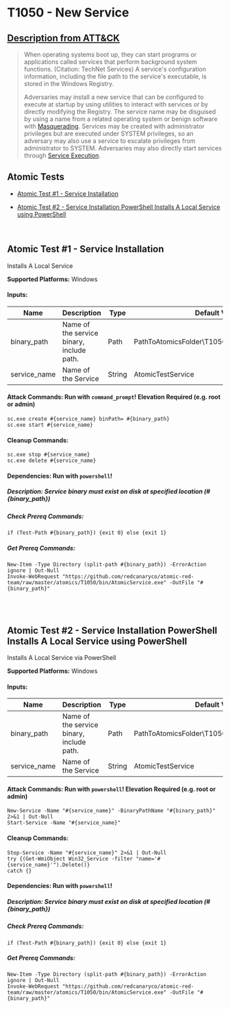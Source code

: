 # T1050 - New Service
## [Description from ATT&CK](https://attack.mitre.org/wiki/Technique/T1050)
<blockquote>When operating systems boot up, they can start programs or applications called services that perform background system functions. (Citation: TechNet Services) A service's configuration information, including the file path to the service's executable, is stored in the Windows Registry. 

Adversaries may install a new service that can be configured to execute at startup by using utilities to interact with services or by directly modifying the Registry. The service name may be disguised by using a name from a related operating system or benign software with [Masquerading](https://attack.mitre.org/techniques/T1036). Services may be created with administrator privileges but are executed under SYSTEM privileges, so an adversary may also use a service to escalate privileges from administrator to SYSTEM. Adversaries may also directly start services through [Service Execution](https://attack.mitre.org/techniques/T1035).</blockquote>

## Atomic Tests

- [Atomic Test #1 - Service Installation](#atomic-test-1---service-installation)

- [Atomic Test #2 - Service Installation PowerShell Installs A Local Service using PowerShell](#atomic-test-2---service-installation-powershell-installs-a-local-service-using-powershell)


<br/>

## Atomic Test #1 - Service Installation
Installs A Local Service

**Supported Platforms:** Windows


#### Inputs:
| Name | Description | Type | Default Value | 
|------|-------------|------|---------------|
| binary_path | Name of the service binary, include path. | Path | PathToAtomicsFolder\T1050\bin\AtomicService.exe|
| service_name | Name of the Service | String | AtomicTestService|


#### Attack Commands: Run with `command_prompt`!  Elevation Required (e.g. root or admin) 
```
sc.exe create #{service_name} binPath= #{binary_path}
sc.exe start #{service_name}
```

#### Cleanup Commands:
```
sc.exe stop #{service_name}
sc.exe delete #{service_name}
```


#### Dependencies:  Run with `powershell`!
##### Description: Service binary must exist on disk at specified location (#{binary_path})
##### Check Prereq Commands:
```
if (Test-Path #{binary_path}) {exit 0} else {exit 1} 
```
##### Get Prereq Commands:
```
New-Item -Type Directory (split-path #{binary_path}) -ErrorAction ignore | Out-Null
Invoke-WebRequest "https://github.com/redcanaryco/atomic-red-team/raw/master/atomics/T1050/bin/AtomicService.exe" -OutFile "#{binary_path}"
```




<br/>
<br/>

## Atomic Test #2 - Service Installation PowerShell Installs A Local Service using PowerShell
Installs A Local Service via PowerShell

**Supported Platforms:** Windows


#### Inputs:
| Name | Description | Type | Default Value | 
|------|-------------|------|---------------|
| binary_path | Name of the service binary, include path. | Path | PathToAtomicsFolder\T1050\bin\AtomicService.exe|
| service_name | Name of the Service | String | AtomicTestService|


#### Attack Commands: Run with `powershell`!  Elevation Required (e.g. root or admin) 
```
New-Service -Name "#{service_name}" -BinaryPathName "#{binary_path}" 2>&1 | Out-Null
Start-Service -Name "#{service_name}"
```

#### Cleanup Commands:
```
Stop-Service -Name "#{service_name}" 2>&1 | Out-Null
try {(Get-WmiObject Win32_Service -filter "name='#{service_name}'").Delete()}
catch {}
```


#### Dependencies:  Run with `powershell`!
##### Description: Service binary must exist on disk at specified location (#{binary_path})
##### Check Prereq Commands:
```
if (Test-Path #{binary_path}) {exit 0} else {exit 1} 
```
##### Get Prereq Commands:
```
New-Item -Type Directory (split-path #{binary_path}) -ErrorAction ignore | Out-Null
Invoke-WebRequest "https://github.com/redcanaryco/atomic-red-team/raw/master/atomics/T1050/bin/AtomicService.exe" -OutFile "#{binary_path}"
```




<br/>
